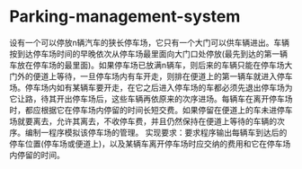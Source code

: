 # Parking-management-system
设有一个可以停放n辆汽车的狭长停车场，它只有一个大门可以供车辆进出。车辆按到达停车场时间的早晚依次从停车场最里面向大门口处停放(最先到达的第一辆车放在停车场的最里面)。如果停车场已放满n辆车，则后来的车辆只能在停车场大门外的便道上等待，一旦停车场内有车开走，则排在便道上的第一辆车就进入停车场。停车场内如有某辆车要开走，在它之后进入停车场的车都必须先退出停车场为它让路，待其开出停车场后，这些车辆再依原来的次序进场。每辆车在离开停车场时，都应根据它在停车场内停留的时间长短交费。如果停留在便道上的车未进停车场就要离去，允许其离去，不收停车费，并且仍然保持在便道上等待的车辆的次序。编制一程序模拟该停车场的管理。
实现要求：要求程序输出每辆车到达后的停车位置(停车场或便道上)，以及某辆车离开停车场时应交纳的费用和它在停车场内停留的时间。
